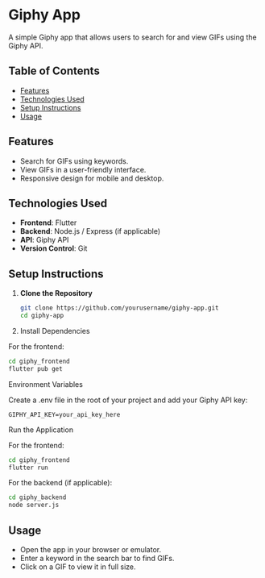 # Giphy App

A simple Giphy app that allows users to search for and view GIFs using the Giphy API.

## Table of Contents

- [Features](#features)
- [Technologies Used](#technologies-used)
- [Setup Instructions](#setup-instructions)
- [Usage](#usage)

## Features

- Search for GIFs using keywords.
- View GIFs in a user-friendly interface.
- Responsive design for mobile and desktop.

## Technologies Used

- **Frontend**: Flutter
- **Backend**: Node.js / Express (if applicable)
- **API**: Giphy API
- **Version Control**: Git

## Setup Instructions

1. **Clone the Repository**

   ```bash
   git clone https://github.com/yourusername/giphy-app.git
   cd giphy-app
   ```

1. Install Dependencies

For the frontend:

```bash
cd giphy_frontend
flutter pub get
```

Environment Variables

Create a .env file in the root of your project and add your Giphy API key:

```GIPHY_API_KEY=your_api_key_here```

Run the Application

For the frontend:

```bash
cd giphy_frontend
flutter run
```

For the backend (if applicable):

```bash
cd giphy_backend
node server.js
```

## Usage

- Open the app in your browser or emulator.
- Enter a keyword in the search bar to find GIFs.
- Click on a GIF to view it in full size.
